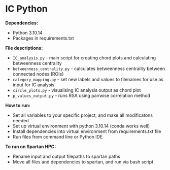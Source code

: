 # IC Python

__Dependencies:__
- Python 3.10.14
- Packages in requirements.txt

__File descriptions:__
- ```IC_analysis.py``` - main script for creating chord plots and calculating betweenness centrality
- ```betweenness_centrality.py``` - calculates betweenness centrality between connected nodes (ROIs)
- ```category_mapping.py``` - set new labels and values to filenames for use as input for IC analysis 
- ```circle_plots.py``` -  visualising IC analysis output as chord plot
- ```p_values_output.py``` -  runs RSA using pairwise correlation method


__How to run:__
- Set all variables to your specific project, and make all modificatons needed
- Set up virtual environment with python 3.10.14 (conda works well)
- Install dependencies into virtual environment from requirements.txt file
- Run files from command line or Python IDE

__To run on Spartan HPC:__
- Rename input and output filepaths to spartan paths
- Move all files and dependencies to spartan, and run via bash script
